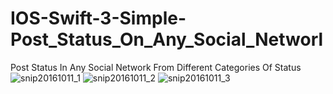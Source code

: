 # IOS-Swift-3-Simple-Post_Status_On_Any_Social_Networl
Post Status In Any Social Network From Different Categories Of Status
![snip20161011_1](https://cloud.githubusercontent.com/assets/18633045/19320175/09eb4714-90d2-11e6-8774-966f4f33530a.png)
![snip20161011_2](https://cloud.githubusercontent.com/assets/18633045/19320179/0b8546ba-90d2-11e6-8458-ecc50bae4355.png)
![snip20161011_3](https://cloud.githubusercontent.com/assets/18633045/19320181/0db11eb4-90d2-11e6-9f35-03993e1e5075.png)
